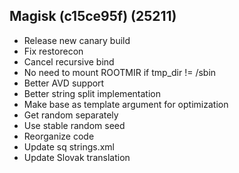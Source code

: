 ## Magisk (c15ce95f) (25211)

- Release new canary build
- Fix restorecon
- Cancel recursive bind
- No need to mount ROOTMIR if tmp_dir != /sbin
- Better AVD support
- Better string split implementation
- Make base as template argument for optimization
- Get random separately
- Use stable random seed
- Reorganize code
- Update sq strings.xml
- Update Slovak translation
